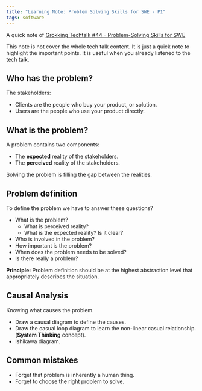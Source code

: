 ```yaml
---
title: "Learning Note: Problem Solving Skills for SWE - P1"
tags: software
---
```


A quick note of [Grokking Techtalk #44 - Problem-Solving Skills for SWE](https://www.youtube.com/watch?v=ehedAfyb-9Y)

This note is not cover the whole tech talk content. It is just a quick note to highlight the important points. It is useful when you already listened to the tech talk.

## Who has the problem?

The stakeholders:

- Clients are the people who buy your product, or solution.
- Users are the people who use your product directly.

## What is the problem?

A problem contains two components:

- The **expected** reality of the stakeholders.
- The **perceived** reality of the stakeholders.

Solving the problem is filling the gap between the realities.

## Problem definition

To define the problem we have to answer these questions?

- What is the problem?
  - What is perceived reality?
  - What is the expected reality? Is it clear?
- Who is involved in the problem?
- How important is the problem?
- When does the problem needs to be solved?
- Is there really a problem?

**Principle:** Problem definition should be at the highest abstraction level that appropriately describes the situation.

## Causal Analysis

Knowing what causes the problem.

- Draw a causal diagram to define the causes.
- Draw the casual loop diagram to learn the non-linear casual relationship. (**System Thinking** concept).
- Ishikawa diagram.

## Common mistakes

- Forget that problem is inherently a human thing.
- Forget to choose the right problem to solve.
